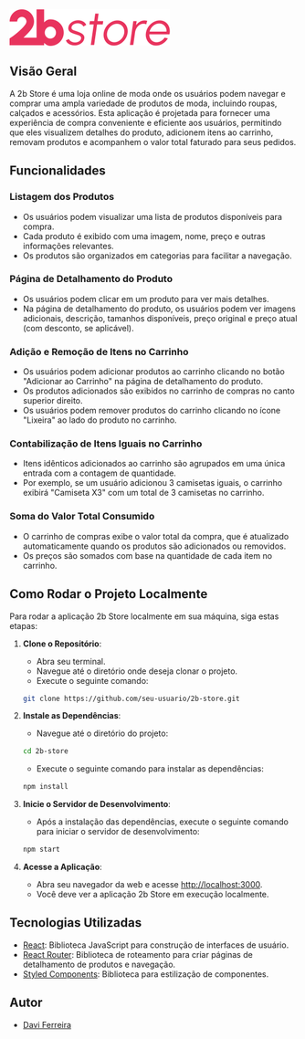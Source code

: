 
<img src="https://raw.githubusercontent.com/daviferreiranjr/2bstore/44f91f15a91e38f76efd6af4c4d74b03b10e34e3/src/assets/logotipo.svg" alt="Logo 2bStore">

## Visão Geral

A 2b Store é uma loja online de moda onde os usuários podem navegar e comprar uma ampla variedade de produtos de moda, incluindo roupas, calçados e acessórios. Esta aplicação é projetada para fornecer uma experiência de compra conveniente e eficiente aos usuários, permitindo que eles visualizem detalhes do produto, adicionem itens ao carrinho, removam produtos e acompanhem o valor total faturado para seus pedidos.

## Funcionalidades

### Listagem dos Produtos

- Os usuários podem visualizar uma lista de produtos disponíveis para compra.
- Cada produto é exibido com uma imagem, nome, preço e outras informações relevantes.
- Os produtos são organizados em categorias para facilitar a navegação.

### Página de Detalhamento do Produto

- Os usuários podem clicar em um produto para ver mais detalhes.
- Na página de detalhamento do produto, os usuários podem ver imagens adicionais, descrição, tamanhos disponíveis, preço original e preço atual (com desconto, se aplicável).

### Adição e Remoção de Itens no Carrinho

- Os usuários podem adicionar produtos ao carrinho clicando no botão "Adicionar ao Carrinho" na página de detalhamento do produto.
- Os produtos adicionados são exibidos no carrinho de compras no canto superior direito.
- Os usuários podem remover produtos do carrinho clicando no ícone "Lixeira" ao lado do produto no carrinho.

### Contabilização de Itens Iguais no Carrinho

- Itens idênticos adicionados ao carrinho são agrupados em uma única entrada com a contagem de quantidade.
- Por exemplo, se um usuário adicionou 3 camisetas iguais, o carrinho exibirá "Camiseta X3" com um total de 3 camisetas no carrinho.

### Soma do Valor Total Consumido

- O carrinho de compras exibe o valor total da compra, que é atualizado automaticamente quando os produtos são adicionados ou removidos.
- Os preços são somados com base na quantidade de cada item no carrinho.

## Como Rodar o Projeto Localmente

Para rodar a aplicação 2b Store localmente em sua máquina, siga estas etapas:

1. **Clone o Repositório**:
   - Abra seu terminal.
   - Navegue até o diretório onde deseja clonar o projeto.
   - Execute o seguinte comando:

   ```bash
   git clone https://github.com/seu-usuario/2b-store.git
   ```

2. **Instale as Dependências**:
   - Navegue até o diretório do projeto:

   ```bash
   cd 2b-store
   ```

   - Execute o seguinte comando para instalar as dependências:

   ```bash
   npm install
   ```

3. **Inicie o Servidor de Desenvolvimento**:
   - Após a instalação das dependências, execute o seguinte comando para iniciar o servidor de desenvolvimento:

   ```bash
   npm start
   ```

4. **Acesse a Aplicação**:
   - Abra seu navegador da web e acesse [http://localhost:3000](http://localhost:3000).
   - Você deve ver a aplicação 2b Store em execução localmente.

## Tecnologias Utilizadas

- [React](https://reactjs.org/): Biblioteca JavaScript para construção de interfaces de usuário.
- [React Router](https://reactrouter.com/): Biblioteca de roteamento para criar páginas de detalhamento de produtos e navegação.
- [Styled Components](https://styled-components.com/): Biblioteca para estilização de componentes.

## Autor

- [Davi Ferreira](https://github.com/daviferreiranjr)